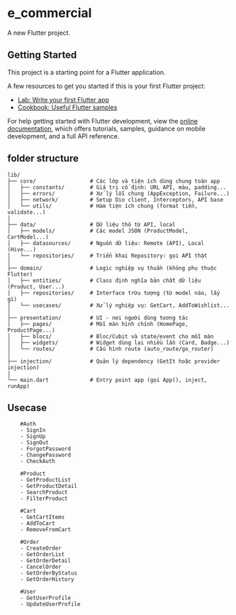 # e_commercial

A new Flutter project.

## Getting Started

This project is a starting point for a Flutter application.

A few resources to get you started if this is your first Flutter project:

- [Lab: Write your first Flutter app](https://docs.flutter.dev/get-started/codelab)
- [Cookbook: Useful Flutter samples](https://docs.flutter.dev/cookbook)

For help getting started with Flutter development, view the
[online documentation](https://docs.flutter.dev/), which offers tutorials,
samples, guidance on mobile development, and a full API reference.


## folder structure
```
lib/
├── core/                 # Các lớp và tiện ích dùng chung toàn app
│   ├── constants/        # Giá trị cố định: URL API, màu, padding...
│   ├── errors/           # Xử lý lỗi chung (AppException, Failure...)
│   ├── network/          # Setup Dio client, Interceptors, API base
│   └── utils/            # Hàm tiện ích chung (format tiền, validate...)
│
├── data/                 # Dữ liệu thô từ API, local
│   ├── models/           # Các model JSON (ProductModel, CartModel...)
│   ├── datasources/      # Nguồn dữ liệu: Remote (API), Local (Hive...)
│   └── repositories/     # Triển khai Repository: gọi API thật
│
├── domain/               # Logic nghiệp vụ thuần (không phụ thuộc Flutter)
│   ├── entities/         # Class định nghĩa bản chất dữ liệu (Product, User...)
│   ├── repositories/     # Interface trừu tượng (từ model nào, lấy gì)
│   └── usecases/         # Xử lý nghiệp vụ: GetCart, AddToWishlist...
│
├── presentation/         # UI - nơi người dùng tương tác
│   ├── pages/            # Mỗi màn hình chính (HomePage, ProductPage...)
│   ├── blocs/            # Bloc/Cubit và state/event cho mỗi màn
│   ├── widgets/          # Widget dùng lại nhiều lần (Card, Badge...)
│   └── routes/           # Cấu hình route (auto_route/go_router)
│
├── injection/            # Quản lý dependency (GetIt hoặc provider injection)
│
└── main.dart             # Entry point app (gọi App(), inject, runApp)

```
## Usecase
```
    #Auth
    - SignIn
    - SignUp
    - SignOut
    - ForgotPassword
    - ChangePassword
    - CheckAuth
    
    #Product
    - GetProductList
    - GetProductDetail
    - SearchProduct
    - FilterProduct
    
    #Cart
    - GetCartItems
    - AddToCart
    - RemoveFromCart
    
    #Order
    - CreateOrder
    - GetOrderList
    - GetOrderDetail
    - CancelOrder
    - GetOrderByStatus
    - GetOrderHistory
    
    #User
    - GetUserProfile
    - UpdateUserProfile
```
